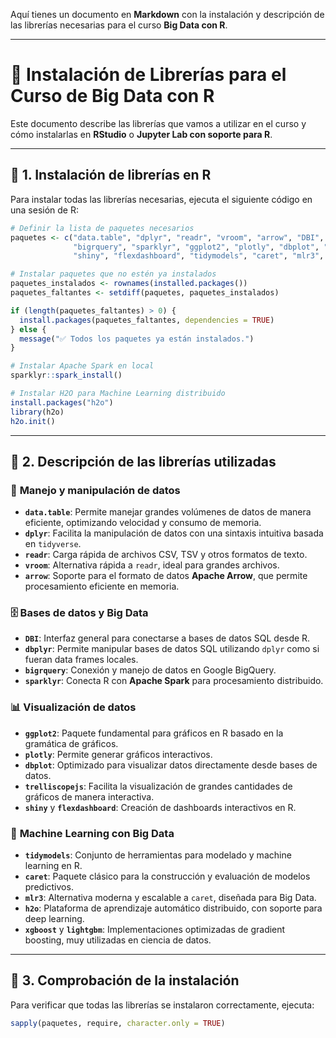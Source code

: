 Aquí tienes un documento en **Markdown** con la instalación y descripción de las librerías necesarias para el curso **Big Data con R**.

---

# 📌 Instalación de Librerías para el Curso de Big Data con R

Este documento describe las librerías que vamos a utilizar en el curso y cómo instalarlas en **RStudio** o **Jupyter Lab con soporte para R**.

---

## 🔹 **1. Instalación de librerías en R**
Para instalar todas las librerías necesarias, ejecuta el siguiente código en una sesión de R:

```r
# Definir la lista de paquetes necesarios
paquetes <- c("data.table", "dplyr", "readr", "vroom", "arrow", "DBI", "dbplyr",
              "bigrquery", "sparklyr", "ggplot2", "plotly", "dbplot", "trelliscopejs",
              "shiny", "flexdashboard", "tidymodels", "caret", "mlr3", "h2o", "xgboost", "lightgbm")

# Instalar paquetes que no estén ya instalados
paquetes_instalados <- rownames(installed.packages())
paquetes_faltantes <- setdiff(paquetes, paquetes_instalados)

if (length(paquetes_faltantes) > 0) {
  install.packages(paquetes_faltantes, dependencies = TRUE)
} else {
  message("✅ Todos los paquetes ya están instalados.")
}

# Instalar Apache Spark en local
sparklyr::spark_install()

# Instalar H2O para Machine Learning distribuido
install.packages("h2o")
library(h2o)
h2o.init()
```

---

## 🔹 **2. Descripción de las librerías utilizadas**
### 📂 **Manejo y manipulación de datos**
- **`data.table`**: Permite manejar grandes volúmenes de datos de manera eficiente, optimizando velocidad y consumo de memoria.
- **`dplyr`**: Facilita la manipulación de datos con una sintaxis intuitiva basada en `tidyverse`.
- **`readr`**: Carga rápida de archivos CSV, TSV y otros formatos de texto.
- **`vroom`**: Alternativa rápida a `readr`, ideal para grandes archivos.
- **`arrow`**: Soporte para el formato de datos **Apache Arrow**, que permite procesamiento eficiente en memoria.

### 🗄️ **Bases de datos y Big Data**
- **`DBI`**: Interfaz general para conectarse a bases de datos SQL desde R.
- **`dbplyr`**: Permite manipular bases de datos SQL utilizando `dplyr` como si fueran data frames locales.
- **`bigrquery`**: Conexión y manejo de datos en Google BigQuery.
- **`sparklyr`**: Conecta R con **Apache Spark** para procesamiento distribuido.

### 📊 **Visualización de datos**
- **`ggplot2`**: Paquete fundamental para gráficos en R basado en la gramática de gráficos.
- **`plotly`**: Permite generar gráficos interactivos.
- **`dbplot`**: Optimizado para visualizar datos directamente desde bases de datos.
- **`trelliscopejs`**: Facilita la visualización de grandes cantidades de gráficos de manera interactiva.
- **`shiny`** y **`flexdashboard`**: Creación de dashboards interactivos en R.

### 🤖 **Machine Learning con Big Data**
- **`tidymodels`**: Conjunto de herramientas para modelado y machine learning en R.
- **`caret`**: Paquete clásico para la construcción y evaluación de modelos predictivos.
- **`mlr3`**: Alternativa moderna y escalable a `caret`, diseñada para Big Data.
- **`h2o`**: Plataforma de aprendizaje automático distribuido, con soporte para deep learning.
- **`xgboost`** y **`lightgbm`**: Implementaciones optimizadas de gradient boosting, muy utilizadas en ciencia de datos.

---

## 🔹 **3. Comprobación de la instalación**
Para verificar que todas las librerías se instalaron correctamente, ejecuta:

```r
sapply(paquetes, require, character.only = TRUE)
```
